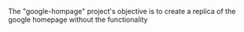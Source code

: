 The "google-hompage" project's objective is to create a replica of the google homepage without the functionality
